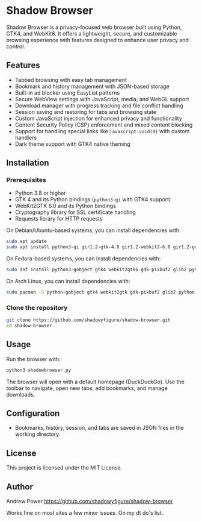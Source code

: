 # Shadow Browser

Shadow Browser is a privacy-focused web browser built using Python, GTK4, and WebKit6. It offers a lightweight, secure, and customizable browsing experience with features designed to enhance user privacy and control.

## Features

- Tabbed browsing with easy tab management
- Bookmark and history management with JSON-based storage
- Built-in ad blocker using EasyList patterns
- Secure WebView settings with JavaScript, media, and WebGL support
- Download manager with progress tracking and file conflict handling
- Session saving and restoring for tabs and browsing state
- Custom JavaScript injection for enhanced privacy and functionality
- Content Security Policy (CSP) enforcement and mixed content blocking
- Support for handling special links like `javascript:void(0)` with custom handlers
- Dark theme support with GTK4 native theming

## Installation

### Prerequisites

- Python 3.8 or higher
- GTK 4 and its Python bindings (`python3-gi` with GTK4 support)
- WebKit2GTK 6.0 and its Python bindings
- Cryptography library for SSL certificate handling
- Requests library for HTTP requests

On Debian/Ubuntu-based systems, you can install dependencies with:

```bash
sudo apt update
sudo apt install python3-gi gir1.2-gtk-4.0 gir1.2-webkit2-6.0 gir1.2-gdkpixbuf-2.0 gir1.2-glib-2.0 python3-requests python3-cryptography
```

On Fedora-based systems, you can install dependencies with:

```bash
sudo dnf install python3-gobject gtk4 webkit2gtk6 gdk-pixbuf2 glib2 python3-requests python3-cryptography
```

On Arch Linux, you can install dependencies with:

```bash
sudo pacman -S python-gobject gtk4 webkit2gtk gdk-pixbuf2 glib2 python-requests python-cryptography
```

### Clone the repository

```bash
git clone https://github.com/shadowyfigure/shadow-browser.git
cd shadow-browser
```

## Usage

Run the browser with:

```bash
python3 shadowbrowser.py
```

The browser will open with a default homepage (DuckDuckGo). Use the toolbar to navigate, open new tabs, add bookmarks, and manage downloads.

## Configuration

- Bookmarks, history, session, and tabs are saved in JSON files in the working directory.

## License

This project is licensed under the MIT License.

## Author

Andrew Power
https://github.com/shadowyfigure/shadow-browser

Works fine on most sites a few minor issues.
On my dt do's list.

